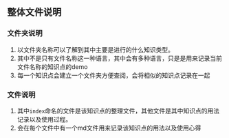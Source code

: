 ## 整体文件说明
### 文件夹说明
1. 以文件夹名称可以了解到其中主要是进行的什么知识类型。
2. 其中不是只有文件名称这一种语言，其中会有多种语言，只是是用来记录当前文件名称的知识点的demo
3. 每一个知识点会建立一个文件夹方便查阅，会将相似的知识点记录在一起
### 文件说明
1. 其中`index`命名的文件是该知识点的整理文件，其他文件是其中知识点的用法记录以及使用过程。
2. 会在每个文件中有一个md文件用来记录该知识点的用法以及使用心得
